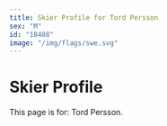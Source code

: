 ```yaml
---
title: Skier Profile for Tord Persson
sex: "M"
id: "18488"
image: "/img/flags/swe.svg" 
---
```


# Skier Profile

This page is for: Tord Persson.
    